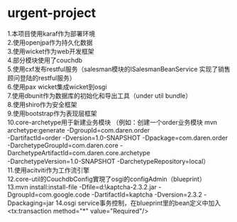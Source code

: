 urgent-project
============
1.本项目使用karaf作为部署环境 <br/>
2.使用openjpa作为持久化数据  <br/>
3.使用wicket作为web开发框架  <br/>
4.部分模块使用了couchdb  <br/>
5.使用cxf发布restful服务（salesman模块的ISalesmanBeanService 实现了销售顾问登陆的restful服务） <br/>
6.使用pax wicket集成wicket到osgi <br/>
7.使用dbunit作为数据库的初始化和导出工具（under util bundle） <br/>
8.使用shiro作为安全框架 <br/>
9.使用bootstrap作为表现层框架 <br/>
10.core-archetype用于新建业务模块
（例如：创建一个order业务模块
 mvn archetype:generate -DgroupId=com.daren.order <br/>
 -DartifactId=order -Dversion=1.0-SNAPSHOT -Dpackage=com.daren.order <br/>
 -DarchetypeGroupId=com.daren.core -DarchetypeArtifactId=com.daren.core.archetype <br/>
 -DarchetypeVersion=1.0-SNAPSHOT -DarchetypeRepository=local）<br/>
11.使用acitviti作为工作流引擎  <br/>
12.core-util的CouchdbConfig實現了osgi的configAdmin（blueprint） <br/>
13.mvn install:install-file -Dfile=d:\kaptcha-2.3.2.jar -DgroupId=com.google.code -DartifactId=kaptcha -Dversion=2.3.2 -Dpackaging=jar
14.osgi service事务控制，在blueprint里的bean定义中加入<tx:transaction method="*" value="Required"/>
